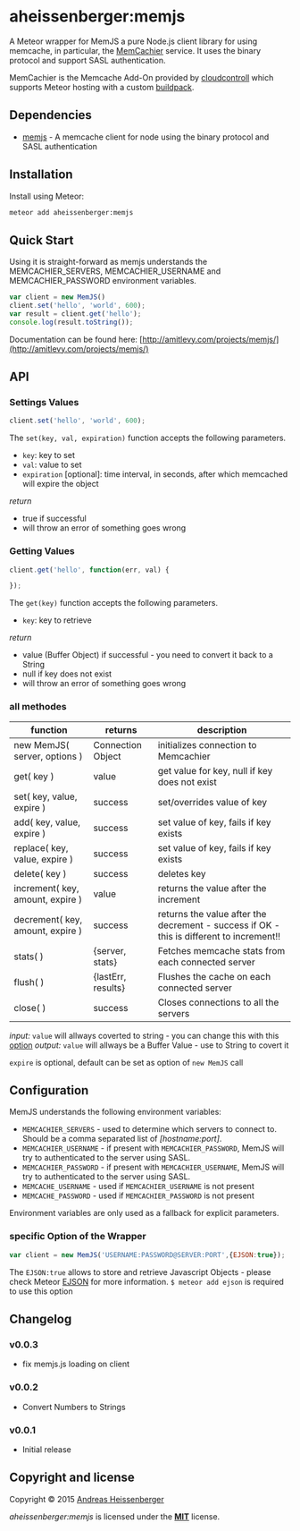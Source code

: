 # aheissenberger:memjs

A Meteor wrapper for MemJS a pure Node.js client library for using memcache, in particular, the
[MemCachier](http://memcachier.com/) service. It
uses the binary protocol and support SASL authentication.

MemCachier is the Memcache Add-On provided by [cloudcontroll](http://www.cloudcontrolled.com) which supports Meteor hosting with a custom [buildpack](https://github.com/aheissenberger/cloudcontrol-buildpack-meteor).

## Dependencies

 * [memjs](https://github.com/alevy/memjs) - A memcache client for node using the binary protocol and SASL authentication




## Installation

Install using Meteor:

```sh
meteor add aheissenberger:memjs
```

## Quick Start

Using it is straight-forward as memjs understands the
MEMCACHIER_SERVERS, MEMCACHIER_USERNAME and MEMCACHIER_PASSWORD
environment variables.

```javascript
var client = new MemJS()
client.set('hello', 'world', 600);
var result = client.get('hello');
console.log(result.toString());
```

Documentation can be found here: [http://amitlevy.com/projects/memjs/](http://amitlevy.com/projects/memjs/)

## API

### Settings Values

``` javascript
client.set('hello', 'world', 600);
```

The `set(key, val, expiration)` function accepts the following parameters.

* `key`: key to set
* `val`: value to set
* `expiration` [optional]: time interval, in seconds, after which memcached will expire the object

*return*
* true if successful
* will throw an error of something goes wrong

### Getting Values

``` javascript
client.get('hello', function(err, val) {

});
```

The `get(key)` function accepts the following parameters.

* `key`: key to retrieve

*return*
* value (Buffer Object) if successful - you need to convert it back to a String  
* null if key does not exist
* will throw an error of something goes wrong

### all methodes ###
| function | returns | description |
| -------- | ------- | ----------- |
| new MemJS( server, options ) | Connection Object | initializes connection to Memcachier |
| get( key ) | value | get value for key, null if key does not exist |
| set( key, value, expire ) | success | set/overrides value of key |
| add( key, value, expire ) | success | set value of key, fails if key exists |
| replace( key, value, expire ) | success | set value of key, fails if key exists |
| delete( key ) | success | deletes key |
| increment( key, amount, expire ) | value | returns the value after the increment |
| decrement( key, amount, expire ) | success | returns the value after the decrement - success if OK - this is different to increment!! |
| stats( ) | {server, stats} | Fetches memcache stats from each connected server |
| flush( ) | {lastErr, results} | Flushes the cache on each connected server |
| close( ) | success | Closes connections to all the servers |

*input:* `value` will allways coverted to string - you can change this with this [option](#specific-option-of-the-wrapper)
*output:* `value` will allways be a Buffer Value - use to String to covert it

`expire` is optional, default can be set as option of `new MemJS` call

## Configuration ##

MemJS understands the following environment variables:

* `MEMCACHIER_SERVERS` - used to determine which servers to connect to. Should be a comma separated list of _[hostname:port]_.
* `MEMCACHIER_USERNAME` - if present with `MEMCACHIER_PASSWORD`, MemJS will try to authenticated to the server using SASL.
* `MEMCACHIER_PASSWORD` - if present with `MEMCACHIER_USERNAME`, MemJS will try to authenticated to the server using SASL.
* `MEMCACHE_USERNAME` - used if `MEMCACHIER_USERNAME` is not present
* `MEMCACHE_PASSWORD` - used if `MEMCACHIER_PASSWORD` is not present

Environment variables are only used as a fallback for explicit parameters.

### specific Option of the Wrapper ###
``` javascript
var client = new MemJS('USERNAME:PASSWORD@SERVER:PORT',{EJSON:true});
```

The `EJSON:true` allows to store and retrieve Javascript Objects - please check Meteor [EJSON](http://docs.meteor.com/#/full/ejson) for more information.
`$ meteor add ejson` is required to use this option

## Changelog

### v0.0.3
 * fix memjs.js loading on client

### v0.0.2
 * Convert Numbers to Strings

### v0.0.1
 * Initial release


## Copyright and license

Copyright © 2015 [Andreas Heissenberger](http://www.heissenberger.at)

_aheissenberger:memjs_ is licensed under the [**MIT**](http://aheissenberger.mit-license.org) license.
